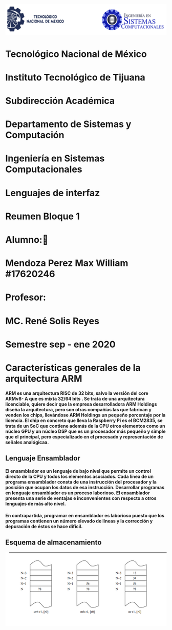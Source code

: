 ![](imagenes/portadatcnm.png)

#  Tecnológico Nacional de México
#  Instituto Tecnológico de Tijuana
#  Subdirección Académica

#  Departamento de Sistemas y Computación
#  Ingeniería en Sistemas Computacionales
#  Lenguajes de interfaz 

#  Reumen Bloque 1

# Alumno:📝 
# Mendoza Perez Max William #17620246
   

# Profesor:
# MC. René Solis Reyes
# Semestre sep - ene 2020

# Características generales de la arquitectura ARM


#### ARM es una arquitectura RISC de 32 bits, salvo la versión del core ARMv8- A que es mixta 32/64 bits . Se trata de una arquitectura licenciable, quiere decir que la empresa desarrolladora ARM Holdings diseña la arquitectura, pero son otras compañías las que fabrican y venden los chips, llevándose ARM Holdings un pequeño porcentaje por la licencia. El chip en concreto que lleva la Raspberry Pi es el BCM2835, se trata de un SoC que contiene además de la CPU otros elementos como un núcleo GPU y un núcleo DSP que es un procesador más pequeño y simple que el principal, pero especializado en el procesado y representación de señales analógicaa.

## Lenguaje Ensamblador

#### El ensamblador es un lenguaje de bajo nivel que permite un control directo de la CPU y todos los elementos asociados. Cada línea de un programa ensamblador consta de una instrucción del procesador y la posición que ocupan los datos de esa instrucción. Desarrollar programas en lenguaje ensamblador es un proceso laborioso. El ensamblador presenta una serie de ventajas e inconvenientes con respecto a otros lenguajes de más alto nivel.
#### En contrapartida, programar en ensamblador es laborioso puesto que los programas contienen un número elevado de líneas y la corrección y depuración de éstos se hace difícil.



## Esquema de almacenamiento

![](imagenes/Esquema.PNG)
